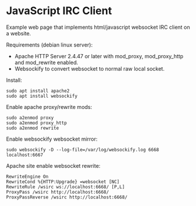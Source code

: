 # JavaScript IRC Client

Example web page that implements html/javascript websocket IRC client on a website.

Requirements (debian linux server):
 * Apache HTTP Server 2.4.47 or later with mod_proxy, mod_proxy_http and mod_rewrite enabled.
 * Websockify to convert websocket to normal raw local socket.

Install:
```
sudo apt install apache2
sudo apt install websockify
```

Enable apache proxy/rewrite mods:
```
sudo a2enmod proxy
sudo a2enmod proxy_http
sudo a2enmod rewrite
```

Enable websockify websocket mirror:
```
sudo websockify -D --log-file=/var/log/websockify.log 6668 localhost:6667
```

Apache site enable websocket rewrite:
```
RewriteEngine On
RewriteCond %{HTTP:Upgrade} =websocket [NC]
RewriteRule /wsirc ws://localhost:6668/ [P,L]
ProxyPass /wsirc http://localhost:6668/
ProxyPassReverse /wsirc http://localhost:6668/
```

